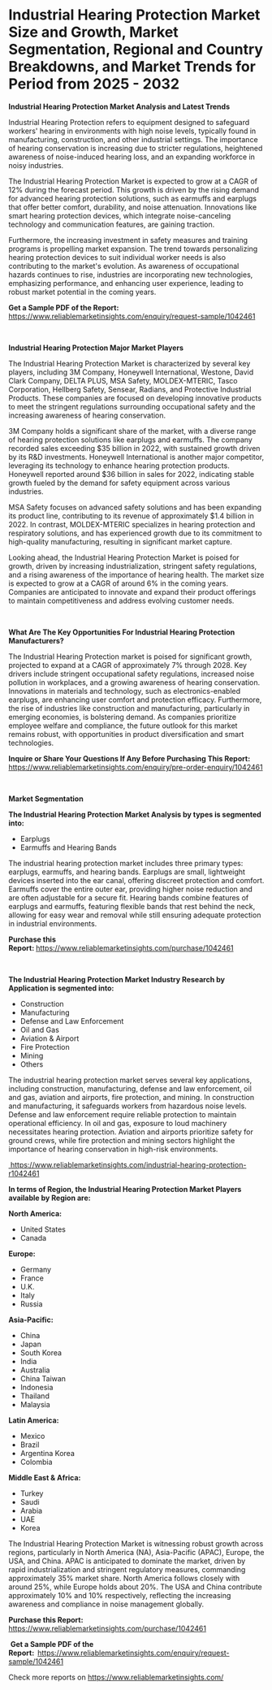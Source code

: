 <p><h1>Industrial Hearing Protection Market Size and Growth, Market Segmentation, Regional and Country Breakdowns, and Market Trends for Period from 2025 -  2032</h1></p><p><strong>Industrial Hearing Protection Market Analysis and Latest Trends</strong></p>
<p><p>Industrial Hearing Protection refers to equipment designed to safeguard workers' hearing in environments with high noise levels, typically found in manufacturing, construction, and other industrial settings. The importance of hearing conservation is increasing due to stricter regulations, heightened awareness of noise-induced hearing loss, and an expanding workforce in noisy industries.</p><p>The Industrial Hearing Protection Market is expected to grow at a CAGR of 12% during the forecast period. This growth is driven by the rising demand for advanced hearing protection solutions, such as earmuffs and earplugs that offer better comfort, durability, and noise attenuation. Innovations like smart hearing protection devices, which integrate noise-canceling technology and communication features, are gaining traction.</p><p>Furthermore, the increasing investment in safety measures and training programs is propelling market expansion. The trend towards personalizing hearing protection devices to suit individual worker needs is also contributing to the market's evolution. As awareness of occupational hazards continues to rise, industries are incorporating new technologies, emphasizing performance, and enhancing user experience, leading to robust market potential in the coming years.</p></p>
<p><strong>Get a Sample PDF of the Report:&nbsp;</strong> <a href="https://www.reliablemarketinsights.com/enquiry/request-sample/1042461?utm_campaign=3531&utm_medium=2&utm_source=Github&utm_content=ia&utm_term=08042025&utm_id=industrial-hearing-protection">https://www.reliablemarketinsights.com/enquiry/request-sample/1042461</a></p>
<p>&nbsp;</p>
<p><strong>Industrial Hearing Protection Major Market Players</strong></p>
<p><p>The Industrial Hearing Protection Market is characterized by several key players, including 3M Company, Honeywell International, Westone, David Clark Company, DELTA PLUS, MSA Safety, MOLDEX-MTERIC, Tasco Corporation, Hellberg Safety, Sensear, Radians, and Protective Industrial Products. These companies are focused on developing innovative products to meet the stringent regulations surrounding occupational safety and the increasing awareness of hearing conservation.</p><p>3M Company holds a significant share of the market, with a diverse range of hearing protection solutions like earplugs and earmuffs. The company recorded sales exceeding $35 billion in 2022, with sustained growth driven by its R&D investments. Honeywell International is another major competitor, leveraging its technology to enhance hearing protection products. Honeywell reported around $36 billion in sales for 2022, indicating stable growth fueled by the demand for safety equipment across various industries.</p><p>MSA Safety focuses on advanced safety solutions and has been expanding its product line, contributing to its revenue of approximately $1.4 billion in 2022. In contrast, MOLDEX-MTERIC specializes in hearing protection and respiratory solutions, and has experienced growth due to its commitment to high-quality manufacturing, resulting in significant market capture.</p><p>Looking ahead, the Industrial Hearing Protection Market is poised for growth, driven by increasing industrialization, stringent safety regulations, and a rising awareness of the importance of hearing health. The market size is expected to grow at a CAGR of around 6% in the coming years. Companies are anticipated to innovate and expand their product offerings to maintain competitiveness and address evolving customer needs.</p></p>
<p>&nbsp;</p>
<p><strong>What Are The Key Opportunities For Industrial Hearing Protection Manufacturers?</strong></p>
<p><p>The Industrial Hearing Protection market is poised for significant growth, projected to expand at a CAGR of approximately 7% through 2028. Key drivers include stringent occupational safety regulations, increased noise pollution in workplaces, and a growing awareness of hearing conservation. Innovations in materials and technology, such as electronics-enabled earplugs, are enhancing user comfort and protection efficacy. Furthermore, the rise of industries like construction and manufacturing, particularly in emerging economies, is bolstering demand. As companies prioritize employee welfare and compliance, the future outlook for this market remains robust, with opportunities in product diversification and smart technologies.</p></p>
<p><strong>Inquire or Share Your Questions If Any Before Purchasing This Report:</strong> <a href="https://www.reliablemarketinsights.com/enquiry/pre-order-enquiry/1042461?utm_campaign=3531&utm_medium=2&utm_source=Github&utm_content=ia&utm_term=08042025&utm_id=industrial-hearing-protection">https://www.reliablemarketinsights.com/enquiry/pre-order-enquiry/1042461</a></p>
<p>&nbsp;</p>
<p><strong>Market Segmentation</strong></p>
<p><strong>The Industrial Hearing Protection Market Analysis by types is segmented into:</strong></p>
<p><ul><li>Earplugs</li><li>Earmuffs and Hearing Bands</li></ul></p>
<p><p>The industrial hearing protection market includes three primary types: earplugs, earmuffs, and hearing bands. Earplugs are small, lightweight devices inserted into the ear canal, offering discreet protection and comfort. Earmuffs cover the entire outer ear, providing higher noise reduction and are often adjustable for a secure fit. Hearing bands combine features of earplugs and earmuffs, featuring flexible bands that rest behind the neck, allowing for easy wear and removal while still ensuring adequate protection in industrial environments.</p></p>
<p><strong>Purchase this Report:&nbsp;</strong><a href="https://www.reliablemarketinsights.com/purchase/1042461?utm_campaign=3531&utm_medium=2&utm_source=Github&utm_content=ia&utm_term=08042025&utm_id=industrial-hearing-protection">https://www.reliablemarketinsights.com/purchase/1042461</a></p>
<p>&nbsp;</p>
<p><strong>The Industrial Hearing Protection Market Industry Research by Application is segmented into:</strong></p>
<p><ul><li>Construction</li><li>Manufacturing</li><li>Defense and Law Enforcement</li><li>Oil and Gas</li><li>Aviation & Airport</li><li>Fire Protection</li><li>Mining</li><li>Others</li></ul></p>
<p><p>The industrial hearing protection market serves several key applications, including construction, manufacturing, defense and law enforcement, oil and gas, aviation and airports, fire protection, and mining. In construction and manufacturing, it safeguards workers from hazardous noise levels. Defense and law enforcement require reliable protection to maintain operational efficiency. In oil and gas, exposure to loud machinery necessitates hearing protection. Aviation and airports prioritize safety for ground crews, while fire protection and mining sectors highlight the importance of hearing conservation in high-risk environments.</p></p>
<p><a href="https://www.reliablemarketinsights.com/industrial-hearing-protection-r1042461?utm_campaign=3531&utm_medium=2&utm_source=Github&utm_content=ia&utm_term=08042025&utm_id=industrial-hearing-protection">&nbsp;https://www.reliablemarketinsights.com/industrial-hearing-protection-r1042461</a></p>
<p><strong>In terms of Region, the Industrial Hearing Protection Market Players available by Region are:</strong></p>
<p>
    <p> <strong> North America: </strong>
        <ul>
            <li>United States</li>
            <li>Canada</li>
        </ul>
        </p> 
    <p> <strong> Europe: </strong>
        <ul>
            <li>Germany</li>
            <li>France</li>
            <li>U.K.</li>
            <li>Italy</li>
            <li>Russia</li>
        </ul>
        </p> 
    <p> <strong> Asia-Pacific: </strong>
        <ul>
            <li>China</li>
            <li>Japan</li>
            <li>South Korea</li>
            <li>India</li>
            <li>Australia</li>
            <li>China Taiwan</li>
            <li>Indonesia</li>
            <li>Thailand</li>
            <li>Malaysia</li>
        </ul>
        </p> 
    <p> <strong> Latin America: </strong>
        <ul>
            <li>Mexico</li>
            <li>Brazil</li>
            <li>Argentina Korea</li>
            <li>Colombia</li>
        </ul>
        </p> 
    <p> <strong> Middle East & Africa: </strong>
        <ul>
            <li>Turkey</li>
            <li>Saudi</li>
            <li>Arabia</li>
            <li>UAE</li>
            <li>Korea</li>
        </ul>
    </p>
    </p>
<p><p>The Industrial Hearing Protection Market is witnessing robust growth across regions, particularly in North America (NA), Asia-Pacific (APAC), Europe, the USA, and China. APAC is anticipated to dominate the market, driven by rapid industrialization and stringent regulatory measures, commanding approximately 35% market share. North America follows closely with around 25%, while Europe holds about 20%. The USA and China contribute approximately 10% and 10% respectively, reflecting the increasing awareness and compliance in noise management globally.</p></p>
<p><strong>Purchase this Report: </strong><a href="https://www.reliablemarketinsights.com/purchase/1042461?utm_campaign=3531&utm_medium=2&utm_source=Github&utm_content=ia&utm_term=08042025&utm_id=industrial-hearing-protection">https://www.reliablemarketinsights.com/purchase/1042461</a></p>
<p>&nbsp;<strong>Get a Sample PDF of the Report:&nbsp;&nbsp;</strong><a href="https://www.reliablemarketinsights.com/enquiry/request-sample/1042461?utm_campaign=3531&utm_medium=2&utm_source=Github&utm_content=ia&utm_term=08042025&utm_id=industrial-hearing-protection">https://www.reliablemarketinsights.com/enquiry/request-sample/1042461</a></p>
<p><strong></strong></p>
<p>Check more reports on <a href="https://www.reliablemarketinsights.com/?utm_campaign=3531&utm_medium=2&utm_source=Github&utm_content=ia&utm_term=08042025&utm_id=industrial-hearing-protection">https://www.reliablemarketinsights.com/</a></p>